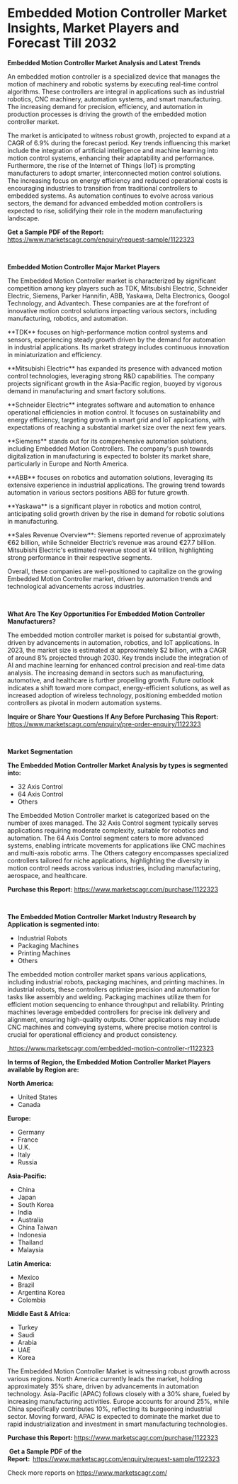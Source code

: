 <p><h1>Embedded Motion Controller Market Insights, Market Players and Forecast Till 2032</h1></p><p><strong>Embedded Motion Controller Market Analysis and Latest Trends</strong></p>
<p><p>An embedded motion controller is a specialized device that manages the motion of machinery and robotic systems by executing real-time control algorithms. These controllers are integral in applications such as industrial robotics, CNC machinery, automation systems, and smart manufacturing. The increasing demand for precision, efficiency, and automation in production processes is driving the growth of the embedded motion controller market.</p><p>The market is anticipated to witness robust growth, projected to expand at a CAGR of 6.9% during the forecast period. Key trends influencing this market include the integration of artificial intelligence and machine learning into motion control systems, enhancing their adaptability and performance. Furthermore, the rise of the Internet of Things (IoT) is prompting manufacturers to adopt smarter, interconnected motion control solutions. The increasing focus on energy efficiency and reduced operational costs is encouraging industries to transition from traditional controllers to embedded systems. As automation continues to evolve across various sectors, the demand for advanced embedded motion controllers is expected to rise, solidifying their role in the modern manufacturing landscape.</p></p>
<p><strong>Get a Sample PDF of the Report:&nbsp;</strong> <a href="https://www.marketscagr.com/enquiry/request-sample/1122323?utm_campaign=3552&utm_medium=2&utm_source=Github&utm_content=ia&utm_term=11042025&utm_id=embedded-motion-controller">https://www.marketscagr.com/enquiry/request-sample/1122323</a></p>
<p>&nbsp;</p>
<p><strong>Embedded Motion Controller Major Market Players</strong></p>
<p><p>The Embedded Motion Controller market is characterized by significant competition among key players such as TDK, Mitsubishi Electric, Schneider Electric, Siemens, Parker Hannifin, ABB, Yaskawa, Delta Electronics, Googol Technology, and Advantech. These companies are at the forefront of innovative motion control solutions impacting various sectors, including manufacturing, robotics, and automation.</p><p>**TDK** focuses on high-performance motion control systems and sensors, experiencing steady growth driven by the demand for automation in industrial applications. Its market strategy includes continuous innovation in miniaturization and efficiency.</p><p>**Mitsubishi Electric** has expanded its presence with advanced motion control technologies, leveraging strong R&D capabilities. The company projects significant growth in the Asia-Pacific region, buoyed by vigorous demand in manufacturing and smart factory solutions.</p><p>**Schneider Electric** integrates software and automation to enhance operational efficiencies in motion control. It focuses on sustainability and energy efficiency, targeting growth in smart grid and IoT applications, with expectations of reaching a substantial market size over the next few years.</p><p>**Siemens** stands out for its comprehensive automation solutions, including Embedded Motion Controllers. The company's push towards digitalization in manufacturing is expected to bolster its market share, particularly in Europe and North America.</p><p>**ABB** focuses on robotics and automation solutions, leveraging its extensive experience in industrial applications. The growing trend towards automation in various sectors positions ABB for future growth.</p><p>**Yaskawa** is a significant player in robotics and motion control, anticipating solid growth driven by the rise in demand for robotic solutions in manufacturing.</p><p>**Sales Revenue Overview**: Siemens reported revenue of approximately €62 billion, while Schneider Electric’s revenue was around €27.7 billion. Mitsubishi Electric's estimated revenue stood at ¥4 trillion, highlighting strong performance in their respective segments.</p><p>Overall, these companies are well-positioned to capitalize on the growing Embedded Motion Controller market, driven by automation trends and technological advancements across industries.</p></p>
<p>&nbsp;</p>
<p><strong>What Are The Key Opportunities For Embedded Motion Controller Manufacturers?</strong></p>
<p><p>The embedded motion controller market is poised for substantial growth, driven by advancements in automation, robotics, and IoT applications. In 2023, the market size is estimated at approximately $2 billion, with a CAGR of around 8% projected through 2030. Key trends include the integration of AI and machine learning for enhanced control precision and real-time data analysis. The increasing demand in sectors such as manufacturing, automotive, and healthcare is further propelling growth. Future outlook indicates a shift toward more compact, energy-efficient solutions, as well as increased adoption of wireless technology, positioning embedded motion controllers as pivotal in modern automation systems.</p></p>
<p><strong>Inquire or Share Your Questions If Any Before Purchasing This Report:</strong> <a href="https://www.marketscagr.com/enquiry/pre-order-enquiry/1122323?utm_campaign=3552&utm_medium=2&utm_source=Github&utm_content=ia&utm_term=11042025&utm_id=embedded-motion-controller">https://www.marketscagr.com/enquiry/pre-order-enquiry/1122323</a></p>
<p>&nbsp;</p>
<p><strong>Market Segmentation</strong></p>
<p><strong>The Embedded Motion Controller Market Analysis by types is segmented into:</strong></p>
<p><ul><li>32 Axis Control</li><li>64 Axis Control</li><li>Others</li></ul></p>
<p><p>The Embedded Motion Controller market is categorized based on the number of axes managed. The 32 Axis Control segment typically serves applications requiring moderate complexity, suitable for robotics and automation. The 64 Axis Control segment caters to more advanced systems, enabling intricate movements for applications like CNC machines and multi-axis robotic arms. The Others category encompasses specialized controllers tailored for niche applications, highlighting the diversity in motion control needs across various industries, including manufacturing, aerospace, and healthcare.</p></p>
<p><strong>Purchase this Report:&nbsp;</strong><a href="https://www.marketscagr.com/purchase/1122323?utm_campaign=3552&utm_medium=2&utm_source=Github&utm_content=ia&utm_term=11042025&utm_id=embedded-motion-controller">https://www.marketscagr.com/purchase/1122323</a></p>
<p>&nbsp;</p>
<p><strong>The Embedded Motion Controller Market Industry Research by Application is segmented into:</strong></p>
<p><ul><li>Industrial Robots</li><li>Packaging Machines</li><li>Printing Machines</li><li>Others</li></ul></p>
<p><p>The embedded motion controller market spans various applications, including industrial robots, packaging machines, and printing machines. In industrial robots, these controllers optimize precision and automation for tasks like assembly and welding. Packaging machines utilize them for efficient motion sequencing to enhance throughput and reliability. Printing machines leverage embedded controllers for precise ink delivery and alignment, ensuring high-quality outputs. Other applications may include CNC machines and conveying systems, where precise motion control is crucial for operational efficiency and product consistency.</p></p>
<p><a href="https://www.marketscagr.com/embedded-motion-controller-r1122323?utm_campaign=3552&utm_medium=2&utm_source=Github&utm_content=ia&utm_term=11042025&utm_id=embedded-motion-controller">&nbsp;https://www.marketscagr.com/embedded-motion-controller-r1122323</a></p>
<p><strong>In terms of Region, the Embedded Motion Controller Market Players available by Region are:</strong></p>
<p>
    <p> <strong> North America: </strong>
        <ul>
            <li>United States</li>
            <li>Canada</li>
        </ul>
        </p> 
    <p> <strong> Europe: </strong>
        <ul>
            <li>Germany</li>
            <li>France</li>
            <li>U.K.</li>
            <li>Italy</li>
            <li>Russia</li>
        </ul>
        </p> 
    <p> <strong> Asia-Pacific: </strong>
        <ul>
            <li>China</li>
            <li>Japan</li>
            <li>South Korea</li>
            <li>India</li>
            <li>Australia</li>
            <li>China Taiwan</li>
            <li>Indonesia</li>
            <li>Thailand</li>
            <li>Malaysia</li>
        </ul>
        </p> 
    <p> <strong> Latin America: </strong>
        <ul>
            <li>Mexico</li>
            <li>Brazil</li>
            <li>Argentina Korea</li>
            <li>Colombia</li>
        </ul>
        </p> 
    <p> <strong> Middle East & Africa: </strong>
        <ul>
            <li>Turkey</li>
            <li>Saudi</li>
            <li>Arabia</li>
            <li>UAE</li>
            <li>Korea</li>
        </ul>
    </p>
    </p>
<p><p>The Embedded Motion Controller Market is witnessing robust growth across various regions. North America currently leads the market, holding approximately 35% share, driven by advancements in automation technology. Asia-Pacific (APAC) follows closely with a 30% share, fueled by increasing manufacturing activities. Europe accounts for around 25%, while China specifically contributes 10%, reflecting its burgeoning industrial sector. Moving forward, APAC is expected to dominate the market due to rapid industrialization and investment in smart manufacturing technologies.</p></p>
<p><strong>Purchase this Report: </strong><a href="https://www.marketscagr.com/purchase/1122323?utm_campaign=3552&utm_medium=2&utm_source=Github&utm_content=ia&utm_term=11042025&utm_id=embedded-motion-controller">https://www.marketscagr.com/purchase/1122323</a></p>
<p>&nbsp;<strong>Get a Sample PDF of the Report:&nbsp;&nbsp;</strong><a href="https://www.marketscagr.com/enquiry/request-sample/1122323?utm_campaign=3552&utm_medium=2&utm_source=Github&utm_content=ia&utm_term=11042025&utm_id=embedded-motion-controller">https://www.marketscagr.com/enquiry/request-sample/1122323</a></p>
<p><strong></strong></p>
<p>Check more reports on <a href="https://www.marketscagr.com/?utm_campaign=3552&utm_medium=2&utm_source=Github&utm_content=ia&utm_term=11042025&utm_id=embedded-motion-controller">https://www.marketscagr.com/</a></p>